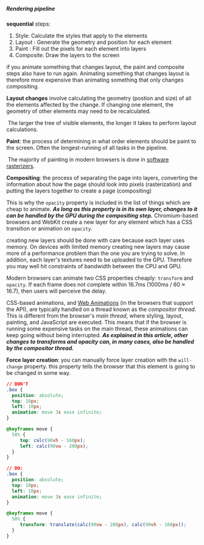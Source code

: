 ##### Rendering pipeline

**sequential** steps:

1. Style: Calculate the styles that apply to the elements
2. Layout : Generate the geometry and position for each element
3. Paint : Fill out the pixels for each element into layers
4. Composite: Draw the layers to the screen

if you animate something that changes layout, the paint and composite steps also have to run again. Animating something that changes layout is therefore more expensive than animating something that only changes compositing.



**Layout changes** involve calculating the geometry (postion and size) of all the elements affected by the change. If changing one element, the geometry of other elements may need to be recalculated. 

​	The larger the tree of visible elements, the longer it takes to perform layout calculations.



**Paint**: the process of determining in what order elements should be paint to the screen. Often the longest-running of all tasks in the pipeline.

​	The majority of painting in modern browsers is done in [software rasterizers](https://software.intel.com/content/www/us/en/develop/articles/software-vs-gpu-rasterization-in-chromium.html). 



**Compositing**: the process of separating the page into layers, converting the information about how the page should look into pixels (rasterization) and putting the layers together to create a page (compositing)

This is why the `opacity` property is included in the list of things which are cheap to animate. ***As long as this property is in its own layer, changes to it can be handled by the GPU during the compositing step.*** Chromium-based browsers and WebKit create a new layer for any element which has a CSS transition or animation on `opacity`.



creating new layers should be done with care because each layer uses memory.  On devices with limited memory creating new layers may cause more of a performance problem than the one you are trying to solve. In addition, each layer's textures need to be uploaded to the GPU. Therefore you may well hit constraints of bandwidth between the CPU and GPU.



Modern browsers can animate two CSS properties cheaply: `transform` and `opacity`. If each frame does not complete within 16.7ms (1000ms / 60 ≈ 16.7), then users will perceive the delay.



CSS-based animations, and [Web Animations](https://web.dev/web-animations/) (in the browsers that support the API), are typically handled on a thread known as the *compositor thread*. This is different from the browser's *main thread*, where styling, layout, painting, and JavaScript are executed. This means that if the browser is running some expensive tasks on the main thread, these animations can keep going without being interrupted. ***As explained in this article, other changes to transforms and opacity can, in many cases, also be handled by the compositor thread.***



**Force layer creation**: you can manually force layer creation with the `will-change` property. this property tells the browser that this element is going to be changed in some way.

```css
// DON'T
.box {
  position: absolute;
  top: 10px;
  left: 10px;
  animation: move 3s ease infinite;
}

@keyframes move {
  50% {
     top: calc(90vh - 160px);
     left: calc(90vw - 200px);
  }
}

// DO:
.box {
  position: absolute;
  top: 10px;
  left: 10px;
  animation: move 3s ease infinite;
}

@keyframes move {
  50% {
     transform: translate(calc(90vw - 200px), calc(90vh - 160px));
  }
}
```



